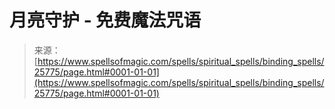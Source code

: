 <!--yml

分类：未分类

日期：2024年6月12日 19:12:53

-->

# 月亮守护 - 免费魔法咒语

> 来源：[https://www.spellsofmagic.com/spells/spiritual_spells/binding_spells/25775/page.html#0001-01-01](https://www.spellsofmagic.com/spells/spiritual_spells/binding_spells/25775/page.html#0001-01-01)
